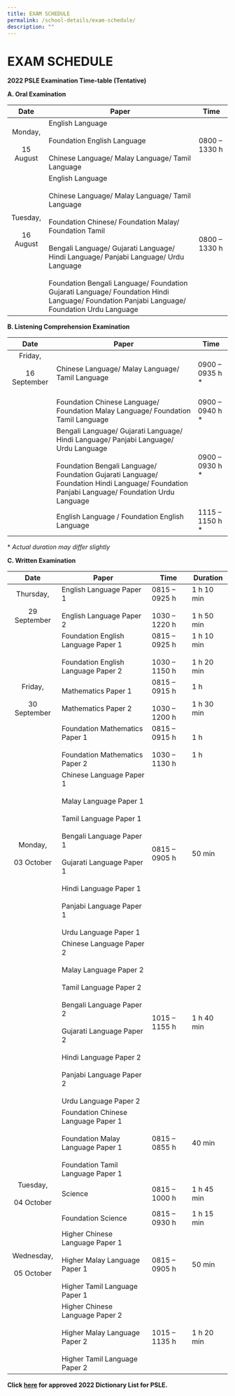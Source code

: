 ```yaml
---
title: EXAM SCHEDULE
permalink: /school-details/exam-schedule/
description: ""
---
```

# EXAM SCHEDULE

**2022 PSLE Examination Time-table (Tentative)**

**A. Oral Examination**

|                   Date                  | Paper          | Time          |
|:---------------:|------------|---------------|
|          Monday, <br><br>15 August          | English Language<br><br>Foundation English Language<br><br>Chinese Language/ Malay Language/ Tamil Language                | 0800 – 1330 h |
| Tuesday, <br><br> 16 August<br><br><br><br> | English Language<br><br>Chinese Language/ Malay Language/ Tamil Language<br><br>Foundation Chinese/ Foundation Malay/ Foundation Tamil<br><br>Bengali Language/ Gujarati Language/ Hindi Language/ Panjabi Language/ Urdu Language<br><br>Foundation Bengali Language/ Foundation Gujarati Language/ Foundation Hindi Language/ Foundation Panjabi Language/ Foundation Urdu Language | 0800 – 1330 h |

**B. Listening Comprehension Examination**

|           Date            | Paper     | Time            |
|:------------:|-----------|-----------------|
| Friday, <br><br>16 September<br><br>| Chinese Language/ Malay Language/ Tamil Language                                                                                                                                                                                    | 0900 – 0935 h \* |
|                                                  | Foundation Chinese Language/ Foundation Malay Language/ Foundation Tamil Language                                                                                                                                                   | 0900 – 0940 h \* |
|                                                  | Bengali Language/ Gujarati Language/ Hindi Language/ Panjabi Language/ Urdu Language<br><br>Foundation Bengali Language/ Foundation Gujarati Language/ Foundation Hindi Language/ Foundation Panjabi Language/ Foundation Urdu Language | 0900 – 0930 h \* |
|                                                  | English Language /  Foundation English Language                                                                                                                                                                                     | 1115 – 1150 h \* |

\* *Actual duration may differ slightly*

**C. Written Examination**

|       Date   | Paper       | Time    | Duration         |
|:-----------:|----------|-------|--------------|
| Thursday,<br><br>29 September | English Language Paper 1<br><br>English Language Paper 2                                                                                                                                                                    | 0815 – 0925 h<br><br>1030 – 1220 h | 1 h 10 min<br><br>1 h 50 min |
|                           | Foundation English Language Paper 1<br><br>Foundation English Language Paper 2                                                                                                                                              | 0815 – 0925 h<br><br>1030 – 1150 h | 1 h 10 min<br><br>1 h 20 min |
|  Friday,<br><br>30 September  | Mathematics Paper 1<br><br>Mathematics Paper 2                                                                                                                                                                              | 0815 – 0915 h<br><br>1030 – 1200 h | 1 h<br><br>1 h 30 min        |
|                           | Foundation Mathematics Paper 1<br><br>Foundation Mathematics Paper 2                                                                                                                                                        | 0815 – 0915 h<br><br>1030 – 1130 h | 1 h<br><br>1 h               |
|   Monday,<br><br>03 October   | Chinese Language Paper 1<br><br>Malay Language Paper 1 <br><br>Tamil Language Paper 1<br><br>Bengali Language Paper 1 <br><br>Gujarati Language Paper 1 <br><br>Hindi Language Paper 1<br><br>Panjabi Language Paper 1<br><br>Urdu Language Paper 1 | 0815 – 0905 h                  | 50 min                   |
|                           | Chinese Language Paper 2<br><br>Malay Language Paper 2<br><br>Tamil Language Paper 2<br><br>Bengali Language Paper 2<br><br>Gujarati Language Paper 2 <br><br>Hindi Language Paper 2<br><br>Panjabi Language Paper 2<br><br>Urdu Language Paper 2   | 1015 – 1155 h                  | 1 h 40 min               |
|                           | Foundation Chinese Language Paper 1<br><br>Foundation Malay Language Paper 1 <br><br>Foundation Tamil Language Paper 1                                                                                                          | 0815 – 0855 h                  | 40 min                   |
|   Tuesday,<br><br>04 October  | Science                                                                                                                                                                                                                 | 0815 – 1000 h                  | 1 h 45 min               |
|                           | Foundation Science                                                                                                                                                                                                      | 0815 – 0930 h                  | 1 h 15 min               |
|  Wednesday,<br><br>05 October | Higher Chinese Language Paper 1<br><br>Higher Malay Language Paper 1 <br><br>Higher Tamil Language Paper 1                                                                                                                      | 0815 – 0905 h                  | 50 min                   |
|                           | Higher Chinese Language Paper 2<br><br>Higher Malay Language Paper 2<br><br>Higher Tamil Language Paper 2                                                                                                                       | 1015 – 1135 h                  | 1 h 20 min               |

**Click <a href="" target="_blank">here</a> for approved 2022 Dictionary List for PSLE.**